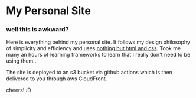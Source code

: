 # My Personal Site

### well this is awkward?
Here is everything behind my personal site. It follows my design philosophy of simplicity
and efficiency and uses [nothing but html and css](https://motherfuckingwebsite.com/).
Took me many an hours of learning frameworks to learn that I really don't need to be using them...

The site is deployed to an s3 bucket via github actions which is then delivered to you
through aws CloudFront.

cheers! :D

